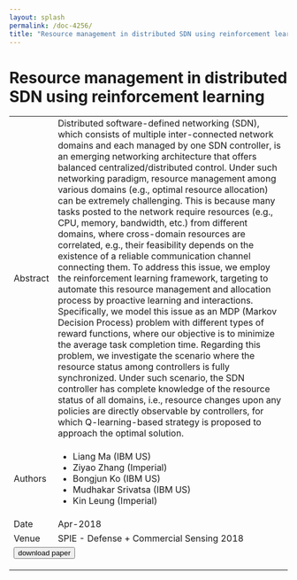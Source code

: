 ```yaml
---
layout: splash
permalink: /doc-4256/
title: "Resource management in distributed SDN using reinforcement learning"
---
```


# Resource management in distributed SDN using reinforcement learning

<table>
    <tbody>
    <tr>
        <td>Abstract</td>
        <td>Distributed software-defined networking (SDN), which consists of multiple inter-connected network domains and each managed by one SDN controller, is an emerging networking architecture that offers balanced centralized/distributed control. Under such networking paradigm, resource management among various domains (e.g., optimal resource allocation) can be extremely challenging. This is because many tasks posted to the network require resources (e.g., CPU, memory, bandwidth, etc.) from different domains, where cross-domain resources are correlated, e.g., their feasibility depends on the existence of a reliable communication channel connecting them. To address this issue, we employ the reinforcement learning framework, targeting to automate this resource management and allocation process by proactive learning and interactions. Specifically, we model this issue as an MDP (Markov Decision Process) problem with different types of reward functions, where our objective is to minimize the average task completion time. Regarding this problem, we investigate the scenario where the resource status among controllers is fully synchronized. Under such scenario, the SDN controller has complete knowledge of the resource status of all domains, i.e., resource changes upon any policies are directly observable by controllers, for which Q-learning-based strategy is proposed to approach the optimal solution.</td>
    </tr>
    <tr>
        <td>Authors</td>
        <td>
            <ul>
                <li>Liang Ma (IBM US)</li>
                <li>Ziyao Zhang (Imperial)</li>
                <li>Bongjun Ko (IBM US)</li>
                <li>Mudhakar Srivatsa (IBM US)</li>
                <li>Kin Leung (Imperial)</li>
            </ul>
        </td>
    </tr>
    <tr>
        <td>Date</td>
        <td>Apr-2018</td>
    </tr>
    <tr>
        <td>Venue</td>
        <td>SPIE - Defense + Commercial Sensing 2018</td>
    </tr>
        <tr>
            <td colspan="2">
                <form method="get" action="https://ibm.box.com/v/doc-4256-paper">
                    <button type="submit">download paper</button>
                </form>
            </td>
        </tr>
    </tbody>
</table>
